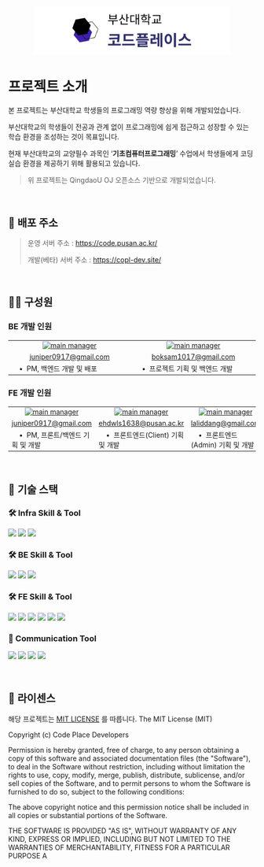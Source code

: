 <div align="center">
  <img src="./frontend/src/assets/thumbnail.svg" width="400" alt="Code Place Logo"/>
</div>

# 프로젝트 소개
본 프로젝트는 부산대학교 학생들의 프로그래밍 역량 향상을 위해 개발되었습니다.

부산대학교의 학생들이 전공과 관계 없이 프로그래밍에 쉽게 접근하고 성장할 수 있는 학습 환경을 조성하는 것이 목표입니다.

현재 부산대학교의 교양필수 과목인 ‘**기초컴퓨터프로그래밍**’ 수업에서 학생들에게 코딩실습 환경을 제공하기 위해 활용되고 있습니다.
> 위 프로젝트는 QingdaoU OJ 오픈소스 기반으로 개발되었습니다.
<br/>

## 🔗 배포 주소
> 운영 서버 주소 : https://code.pusan.ac.kr/
> 
> 개발(베타) 서버 주소 : https://copl-dev.site/

<br/>
  
## 👨‍💻 구성원
### BE 개발 인원
<table>
  <tr>
    <td align="center">
      <a href="https://github.com/hunsy9"> <img src="https://github.com/hunsy9.png" width="80" alt="main manager"/> </a>
    </td>
    <td align="center">
      <a href="https://github.com/Boksam"> <img src="https://github.com/Boksam.png" width="80" alt="main manager"/> </a>
    </td>
  </tr>
  <tr>
    <td align="center"> <a href="mailto:juniper0917@gmail.com">juniper0917@gmail.com</a> </td>
    <td align="center"> <a href="mailto:boksam1017@gmail.com">boksam1017@gmail.com</a> </td>
  </tr>
  <tr>
    <td align="left" width="350">
      <div>&nbsp&nbsp&nbsp&nbsp•&nbsp PM, 백엔드 개발 및 배포</div>
    </td>
    <td align="left" width="350">
      <div>&nbsp&nbsp&nbsp&nbsp•&nbsp 프로젝트 기획 및 백엔드 개발</div>
    </td>
  </tr>
</table>

### FE 개발 인원
<table>
  <tr>
    <td align="center">
      <a href="https://github.com/hunsy9"> <img src="https://github.com/hunsy9.png" width="80" alt="main manager"/> </a>
    </td>
    <td align="center">
      <a href="https://github.com/minmunui"> <img src="https://github.com/minmunui.png" width="80" alt="main manager"/> </a>
    </td>
    <td align="center">
      <a href="https://github.com/llddang"> <img src="https://github.com/llddang.png" width="80" alt="main manager"/> </a>
    </td>
  </tr>
  <tr>
    <td align="center"> <a href="mailto:juniper0917@gmail.com">juniper0917@gmail.com</a> </td>
    <td align="center"> <a href="mailto:ehdwls1638@pusan.ac.kr">ehdwls1638@pusan.ac.kr</a> </td>
    <td align="center"> <a href="mailto:laliddang@gmail.com">laliddang@gmail.com</a> </td>
  </tr>
  <tr>
    <td width="350">
      <div>&nbsp&nbsp&nbsp&nbsp•&nbsp PM, 프론트/백엔드 기획 및 개발</div>
    </td>
    <td width="350">
      <div>&nbsp&nbsp&nbsp&nbsp•&nbsp 프론트엔드(Client) 기획 및 개발</div>
    </td>
    <td width="350">
      <div>&nbsp&nbsp&nbsp&nbsp•&nbsp 프론트엔드(Admin) 기획 및 개발</div>
    </td>
  </tr>
</table>
<br />

## 🔧 기술 스택
### 🛠 Infra Skill & Tool
<img src="https://img.shields.io/badge/Nginx-1.18.0-3776AB?style=flat-square&logo=Nginx&logoColor=white" /> <img src="https://img.shields.io/badge/Docker-25.0.3-2d8cf0?style=flat-square&logo=docker&logoColor=white"/> <img src="https://img.shields.io/badge/Harbor-F24E1E?style=flat-square&logo=harbor&logoColor=white"/> 

### 🛠 BE Skill & Tool
<img src="https://img.shields.io/badge/Python-3.8.0-3776AB?style=flat-square&logo=Python&logoColor=white" /> <img src="https://img.shields.io/badge/django-3.2.9-092E20?style=flat-square&logo=django&logoColor=white"/> <img src="https://img.shields.io/badge/django--rest--framework-3.12.4-092e20?style=flat-square&logo=django&logoColor=white" />

### 🛠 FE Skill & Tool
<img src="https://img.shields.io/badge/Vue.js-2.5.13-4FC08D?style=flat-square&logo=Vue.js&logoColor=white" /> <img src="https://img.shields.io/badge/Vuex-3.0.1-4FC08D?style=flat-square&logo=Vue.js&logoColor=white" /> <img src="https://img.shields.io/badge/Node.js-16.16.0-339933?style=flat-square&logo=Node.js&logoColor=white" /> <img src="https://img.shields.io/badge/ECharts-3.8.3-F72C5B?style=flat-square" /> <img src="https://img.shields.io/badge/iView-2.8.0-2d8cf0?style=flat-square" /> <img src="https://img.shields.io/badge/Element-2.0.9-409eff?style=flat-square" />

### 🧩 Communication Tool
<img src="https://img.shields.io/badge/GitHub-181717?style=flatsquare&logo=GitHub&logoColor=white" /> <img src="https://img.shields.io/badge/Slack-4A154B?style=flatsquare&logo=Slack&logoColor=white" /> <img src="https://img.shields.io/badge/Figma-F24E1E?style=flat-square&logo=Figma&logoColor=white" /> <img src="https://img.shields.io/badge/Notion-eeeeee?style=flat-square&logo=Notion&logoColor=black" />

<br />

## 💎 라이센스
해당 프로젝트는 [MIT LICENSE](https://opensource.org/license/MIT) 를 따릅니다.
The MIT License (MIT)

Copyright (c) Code Place Developers

Permission is hereby granted, free of charge, to any person obtaining a copy of this software and associated documentation files (the "Software"), to deal in the Software without restriction, including without limitation the rights to use, copy, modify, merge, publish, distribute, sublicense, and/or sell copies of the Software, and to permit persons to whom the Software is furnished to do so, subject to the following conditions:

The above copyright notice and this permission notice shall be included in all copies or substantial portions of the Software.

THE SOFTWARE IS PROVIDED "AS IS", WITHOUT WARRANTY OF ANY KIND, EXPRESS OR IMPLIED, INCLUDING BUT NOT LIMITED TO THE WARRANTIES OF MERCHANTABILITY, FITNESS FOR A PARTICULAR PURPOSE A
